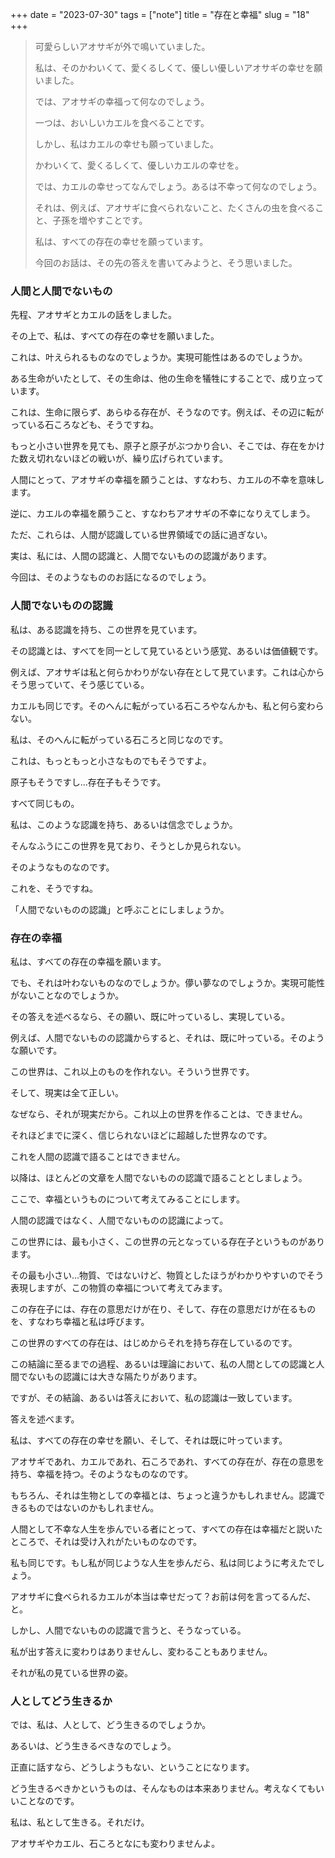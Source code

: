 +++
date = "2023-07-30"
tags = ["note"]
title = "存在と幸福"
slug = "18"
+++

> 可愛らしいアオサギが外で鳴いていました。
>
> 私は、そのかわいくて、愛くるしくて、優しい優しいアオサギの幸せを願いました。
>
> では、アオサギの幸福って何なのでしょう。
>
> 一つは、おいしいカエルを食べることです。
>
> しかし、私はカエルの幸せも願っていました。
>
> かわいくて、愛くるしくて、優しいカエルの幸せを。
>
> では、カエルの幸せってなんでしょう。あるは不幸って何なのでしょう。
>
> それは、例えば、アオサギに食べられないこと、たくさんの虫を食べること、子孫を増やすことです。
>
> 私は、すべての存在の幸せを願っています。
>
> 今回のお話は、その先の答えを書いてみようと、そう思いました。

### 人間と人間でないもの

先程、アオサギとカエルの話をしました。

その上で、私は、すべての存在の幸せを願いました。

これは、叶えられるものなのでしょうか。実現可能性はあるのでしょうか。

ある生命がいたとして、その生命は、他の生命を犠牲にすることで、成り立っています。

これは、生命に限らず、あらゆる存在が、そうなのです。例えば、その辺に転がっている石ころなども、そうですね。

もっと小さい世界を見ても、原子と原子がぶつかり合い、そこでは、存在をかけた数え切れないほどの戦いが、繰り広げられています。

人間にとって、アオサギの幸福を願うことは、すなわち、カエルの不幸を意味します。

逆に、カエルの幸福を願うこと、すなわちアオサギの不幸になりえてしまう。

ただ、これらは、人間が認識している世界領域での話に過ぎない。

実は、私には、人間の認識と、人間でないものの認識があります。

今回は、そのようなもののお話になるのでしょう。

### 人間でないものの認識

私は、ある認識を持ち、この世界を見ています。

その認識とは、すべてを同一として見ているという感覚、あるいは価値観です。

例えば、アオサギは私と何らかわりがない存在として見ています。これは心からそう思っていて、そう感じている。

カエルも同じです。そのへんに転がっている石ころやなんかも、私と何ら変わらない。

私は、そのへんに転がっている石ころと同じなのです。

これは、もっともっと小さなものでもそうですよ。

原子もそうですし...存在子もそうです。

すべて同じもの。

私は、このような認識を持ち、あるいは信念でしょうか。

そんなふうにこの世界を見ており、そうとしか見られない。

そのようなものなのです。

これを、そうですね。

「人間でないものの認識」と呼ぶことにしましょうか。

### 存在の幸福

私は、すべての存在の幸福を願います。

でも、それは叶わないものなのでしょうか。儚い夢なのでしょうか。実現可能性がないことなのでしょうか。

その答えを述べるなら、その願い、既に叶っているし、実現している。

例えば、人間でないものの認識からすると、それは、既に叶っている。そのような願いです。

この世界は、これ以上のものを作れない。そういう世界です。

そして、現実は全て正しい。

なぜなら、それが現実だから。これ以上の世界を作ることは、できません。

それほどまでに深く、信じられないほどに超越した世界なのです。

これを人間の認識で語ることはできません。

以降は、ほとんどの文章を人間でないものの認識で語ることとしましょう。

ここで、幸福というものについて考えてみることにします。

人間の認識ではなく、人間でないものの認識によって。

この世界には、最も小さく、この世界の元となっている存在子というものがあります。

その最も小さい...物質、ではないけど、物質としたほうがわかりやすいのでそう表現しますが、この物質の幸福について考えてみます。

この存在子には、存在の意思だけが在り、そして、存在の意思だけが在るものを、すなわち幸福と私は呼びます。

この世界のすべての存在は、はじめからそれを持ち存在しているのです。

この結論に至るまでの過程、あるいは理論において、私の人間としての認識と人間でないもの認識には大きな隔たりがあります。

ですが、その結論、あるいは答えにおいて、私の認識は一致しています。

答えを述べます。

私は、すべての存在の幸せを願い、そして、それは既に叶っています。

アオサギであれ、カエルであれ、石ころであれ、すべての存在が、存在の意思を持ち、幸福を持つ。そのようなものなのです。

もちろん、それは生物としての幸福とは、ちょっと違うかもしれません。認識できるものではないのかもしれません。

人間として不幸な人生を歩んでいる者にとって、すべての存在は幸福だと説いたところで、それは受け入れがたいものなのです。

私も同じです。もし私が同じような人生を歩んだら、私は同じように考えたでしょう。

アオサギに食べられるカエルが本当は幸せだって？お前は何を言ってるんだ、と。

しかし、人間でないものの認識で言うと、そうなっている。

私が出す答えに変わりはありませんし、変わることもありません。

それが私の見ている世界の姿。

### 人としてどう生きるか

では、私は、人として、どう生きるのでしょうか。

あるいは、どう生きるべきなのでしょう。

正直に話すなら、どうしようもない、ということになります。

どう生きるべきかというものは、そんなものは本来ありません。考えなくてもいいことなのです。

私は、私として生きる。それだけ。

アオサギやカエル、石ころとなにも変わりませんよ。

